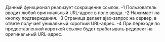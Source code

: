 Данный функционал реализует сокращение ссылок.
-1 Пользователь вводит любой оригинальный URL-адрес в поле ввода.
-2 Нажимает на кнопку подтверждения.
-3 Страница делает ajax-запрос на сервер, в ответе получает уникальный
короткий URL-адрес.
-4 При переходе по предоставленной короткой ссылке будет срабатывать
редирект на оригинальный URL-адрес.
